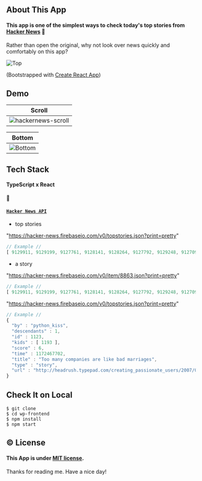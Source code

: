## About This App

#### This app is one of the simplest ways to check today's top stories from [Hacker News](https://news.ycombinator.com/) :newspaper:

Rather than open the original, why not look over news quickly and comfortably on this app?

![Top](https://user-images.githubusercontent.com/74521093/114793509-79a66c00-9dc5-11eb-9575-5e4775ee0844.png)

(Bootstrapped with [Create React App](https://github.com/facebook/create-react-app))

## Demo

| Scroll                                                                                                                      |
| --------------------------------------------------------------------------------------------------------------------------- |
| ![hackernews-scroll](https://user-images.githubusercontent.com/74521093/114796260-7ada9780-9dcb-11eb-99f0-1f279efe3693.gif) |

| Bottom                                                                                                           |
| ---------------------------------------------------------------------------------------------------------------- |
| ![Bottom](https://user-images.githubusercontent.com/74521093/114796392-ca20c800-9dcb-11eb-8dd4-76d115accc1b.png) |

## Tech Stack

#### TypeScript x React



#### [`Hacker News API`](https://github.com/HackerNews/API)

- top stories

"https://hacker-news.firebaseio.com/v0/topstories.json?print=pretty"

```typescript
// Example //
[ 9129911, 9129199, 9127761, 9128141, 9128264, 9127792, 9129248, 9127092, 9128367, ..., 9038733 ]
```

- a story

"https://hacker-news.firebaseio.com/v0/item/8863.json?print=pretty"

```typescript
// Example //
[ 9129911, 9129199, 9127761, 9128141, 9128264, 9127792, 9129248, 9127092, 9128367, ..., 9038733 ]
```

"https://hacker-news.firebaseio.com/v0/topstories.json?print=pretty"

```typescript
// Example //
{
  "by" : "python_kiss",
  "descendants" : 1,
  "id" : 1123,
  "kids" : [ 1193 ],
  "score" : 6,
  "time" : 1172467702,
  "title" : "Too many companies are like bad marriages",
  "type" : "story",
  "url" : "http://headrush.typepad.com/creating_passionate_users/2007/02/too_many_compan.html"
}
```

## Check It on Local

```
$ git clone
$ cd wp-frontend
$ npm install
$ npm start
```

## :copyright: License

#### This App is under [MIT license](https://en.wikipedia.org/wiki/MIT_License).

Thanks for reading me. Have a nice day!
